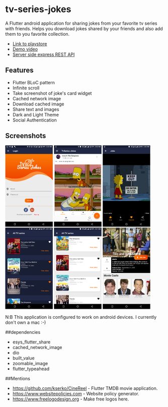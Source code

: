 # tv-series-jokes

A Flutter android application for sharing jokes from your favorite tv series with friends. Helps you download jokes shared by your friends and also add them to you favorite collection.   

* [Link to playstore](https://play.google.com/store/apps/details?id=com.nonybrighto.tv_series_jokes)
* [Demo video](https://youtu.be/XqmtX380cz0)
* [Server side express REST API](https://github.com/nonybrighto/tv-series-jokes-api)

## Features


* Flutter BLoC pattern
* Infinite scroll
* Take screenshot of joke's card widget
* Cached network image
* Download cached image
* Share text and images
* Dark and Light Theme
* Social Authentication

## Screenshots  

<img src="screenshots/login_page.png" width="30%">
<img src="screenshots/home_screen.png" width="30%">
<img src="screenshots/joke_display.png" width="30%">

<img src="screenshots/movie_list_dark.png" width="30%">
<img src="screenshots/movie_list_light.png" width="30%">
<img src="screenshots/movie_display.png" width="30%">

N:B This application is configured to work on android devices. I currently don't own a mac :-)

##dependencies

* esys_flutter_share
* cached_network_image
* dio
* built_value
* zoomable_image
* flutter_typeahead

##Mentions

* https://github.com/kserko/CineReel - Flutter TMDB movie application.
* https://www.websitepolicies.com - Website policy generator.
* https://www.freelogodesign.org - Make free logos here.
